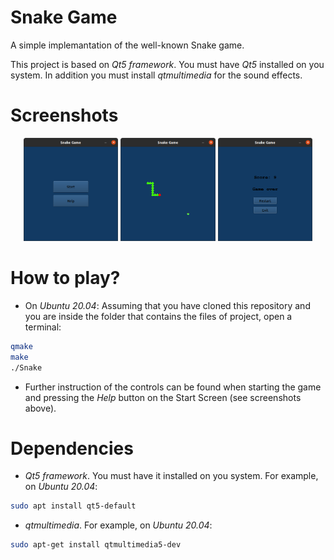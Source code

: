 Snake Game
==========
A simple implemantation of the well-known Snake game.

This project is based on *Qt5 framework*. You must have *Qt5* installed on you system. In addition you must install *qtmultimedia* for the sound effects.

Screenshots
===========
 <div align="center">
    <img src="Screenshots/StartScreen.png" width="30%" alt="Start Screen">
    <img src="Screenshots/Gameplay.png" width="30%" alt="Gameplay">
    <img src="Screenshots/GameOver.png" width="30%" alt="Game Over">
</div>

How to play?
===========
- On *Ubuntu 20.04*: Assuming that you have cloned this repository and you are inside the folder that contains the files of project, open a terminal:

``` sh
qmake
make
./Snake
```
- Further instruction of the controls can be found when starting the game and pressing the *Help* button on the Start Screen (see screenshots above).

Dependencies
============
- *Qt5 framework*. You must have it installed on you system. For example, on *Ubuntu 20.04*:

``` sh
sudo apt install qt5-default
```

- *qtmultimedia*. For example, on *Ubuntu 20.04*:
``` sh
sudo apt-get install qtmultimedia5-dev
```
